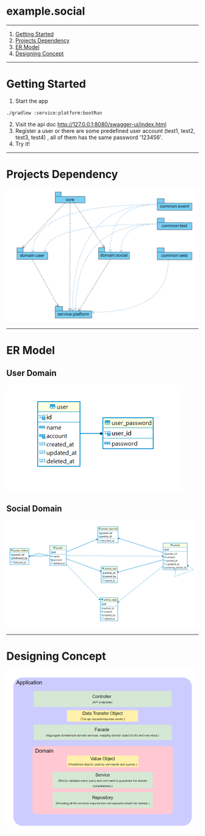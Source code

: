 # example.social

----

1. [Getting Started](#getting-started)
2. [Projects Dependency](#projects-dependency)
3. [ER Model](#er-model)
4. [Designing Concept](#designing-concept)
----

# Getting Started

1. Start the app
````
./gradlew :service:platform:bootRun 
````
2. Visit the api doc <http://127.0.0.1:8080/swagger-ui/index.html>
3. Register a user or there are some predefined user account (test1, test2, test3, test4)
   , all of them has the same password '123456'.
4. Try it!



---

# Projects Dependency

![dependencies](./assets/dependencies.png)

---

# ER Model

## User Domain
![er-user](./assets/er-user.png)


## Social Domain
![er-social](./assets/er-social.png)

---

# Designing Concept

![designing-diagram](./assets/designing-diagram.png)